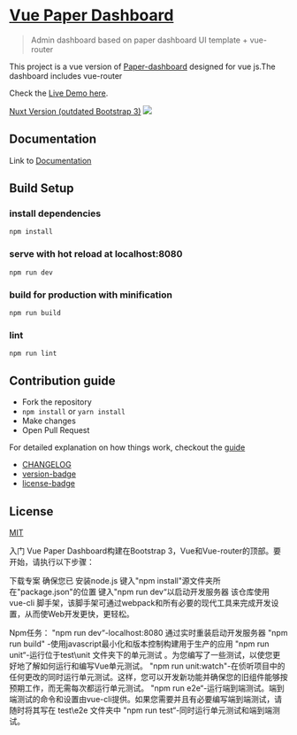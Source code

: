 # [Vue Paper Dashboard](https://cristijora.github.io/vue-paper-dashboard/)

> Admin dashboard based on paper dashboard UI template + vue-router

This project is a vue version of [Paper-dashboard](https://www.creative-tim.com/product/paper-dashboard)
designed for vue js.The dashboard includes vue-router

Check the [Live Demo here](https://cristijora.github.io/vue-paper-dashboard).

[Nuxt Version (outdated Bootstrap 3)](https://github.com/cristijora/vue-paper-dashboard-nuxt)
![](http://i.imgur.com/3iC1hOs.gif)

## Documentation
Link to [Documentation](http://vuejs.creative-tim.com/vue-paper-dashboard/documentation/)

## Build Setup

### install dependencies
```
npm install
```
### serve with hot reload at localhost:8080
```
npm run dev
```
### build for production with minification
```
npm run build
```
### lint
```
npm run lint
```
## Contribution guide
* Fork the repository
* `npm install` or `yarn install`
* Make changes
* Open Pull Request

For detailed explanation on how things work, checkout the [guide](https://github.com/vuejs/vue-cli/blob/dev/docs/README.md)
- [CHANGELOG](./CHANGELOG.md)
- [version-badge](https://img.shields.io/badge/version-2.0.0-blue.svg)
- [license-badge](https://img.shields.io/badge/license-MIT-blue.svg)

## License

[MIT](https://github.com/creativetimofficial/vue-paper-dashboard/blob/master/LICENSE.md)

入门
Vue Paper Dashboard构建在Bootstrap 3，Vue和Vue-router的顶部。要开始，请执行以下步骤：

下载专案
确保您已  安装node.js
键入"npm install"源文件夹所在"package.json"的位置
键入"npm run dev“以启动开发服务器
该仓库使用 vue-cli 脚手架，该脚手架可通过webpack和所有必要的现代工具来完成开发设置，从而使Web开发更快，更轻松。

Npm任务：
"npm run dev“-localhost:8080 通过实时重装启动开发服务器 
"npm run build" -使用javascript最小化和版本控制构建用于生产的应用
"npm run unit“-运行位于test\unit 文件夹下的单元测试 。为您编写了一些测试，以使您更好地了解如何运行和编写Vue单元测试。
"npm run unit:watch"-在侦听项目中的任何更改的同时运行单元测试。这样，您可以开发新功能并确保您的旧组件能够按预期工作，而无需每次都运行单元测试。
"npm run e2e“-运行端到端测试。端到端测试的命令和设置由vue-cli提供。如果您需要并且有必要编写端到端测试，请随时将其写在 test\e2e 文件夹中
"npm run test“-同时运行单元测试和端到端测试。
